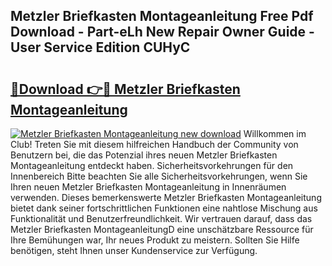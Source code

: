 ## Metzler Briefkasten Montageanleitung Free Pdf Download - Part-eLh New Repair Owner Guide - User Service Edition CUHyC

# <h2><a href="http://df8j1dv.blite.top/?on=Metzler+Briefkasten+Montageanleitung">🔗Download 👉🔴 Metzler Briefkasten Montageanleitung</a></h2>

[![Metzler Briefkasten Montageanleitung new download](https://i.imgur.com/lujVjoI.png)](http://df8j1dv.blite.top/?on=Metzler+Briefkasten+Montageanleitung)
Willkommen im Club! Treten Sie mit diesem hilfreichen Handbuch der Community von Benutzern bei, die das Potenzial ihres neuen Metzler Briefkasten Montageanleitung entdeckt haben. Sicherheitsvorkehrungen für den Innenbereich Bitte beachten Sie alle Sicherheitsvorkehrungen, wenn Sie Ihren neuen Metzler Briefkasten Montageanleitung in Innenräumen verwenden. Dieses bemerkenswerte Metzler Briefkasten Montageanleitung bietet dank seiner fortschrittlichen Funktionen eine nahtlose Mischung aus Funktionalität und Benutzerfreundlichkeit. Wir vertrauen darauf, dass das Metzler Briefkasten MontageanleitungD eine unschätzbare Ressource für Ihre Bemühungen war, Ihr neues Produkt zu meistern. Sollten Sie Hilfe benötigen, steht Ihnen unser Kundenservice zur Verfügung.
